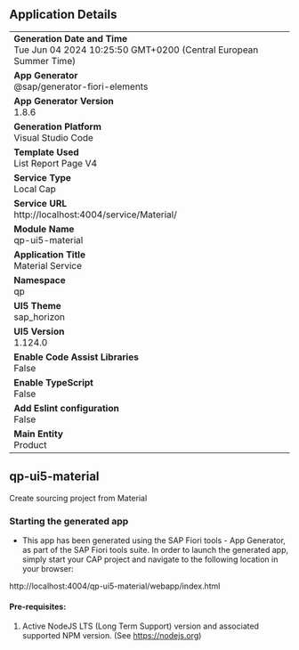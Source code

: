 ## Application Details
|               |
| ------------- |
|**Generation Date and Time**<br>Tue Jun 04 2024 10:25:50 GMT+0200 (Central European Summer Time)|
|**App Generator**<br>@sap/generator-fiori-elements|
|**App Generator Version**<br>1.8.6|
|**Generation Platform**<br>Visual Studio Code|
|**Template Used**<br>List Report Page V4|
|**Service Type**<br>Local Cap|
|**Service URL**<br>http://localhost:4004/service/Material/
|**Module Name**<br>qp-ui5-material|
|**Application Title**<br>Material Service|
|**Namespace**<br>qp|
|**UI5 Theme**<br>sap_horizon|
|**UI5 Version**<br>1.124.0|
|**Enable Code Assist Libraries**<br>False|
|**Enable TypeScript**<br>False|
|**Add Eslint configuration**<br>False|
|**Main Entity**<br>Product|

## qp-ui5-material

Create sourcing project from Material

### Starting the generated app

-   This app has been generated using the SAP Fiori tools - App Generator, as part of the SAP Fiori tools suite.  In order to launch the generated app, simply start your CAP project and navigate to the following location in your browser:

http://localhost:4004/qp-ui5-material/webapp/index.html

#### Pre-requisites:

1. Active NodeJS LTS (Long Term Support) version and associated supported NPM version.  (See https://nodejs.org)


